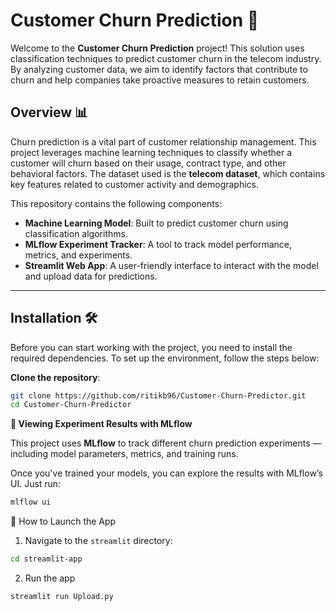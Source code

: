 # Customer Churn Prediction 🚀

Welcome to the **Customer Churn Prediction** project! This solution uses classification techniques to predict customer churn in the telecom industry. By analyzing customer data, we aim to identify factors that contribute to churn and help companies take proactive measures to retain customers.

## Overview 📊

Churn prediction is a vital part of customer relationship management. This project leverages machine learning techniques to classify whether a customer will churn based on their usage, contract type, and other behavioral factors. The dataset used is the **telecom dataset**, which contains key features related to customer activity and demographics.

This repository contains the following components:
- **Machine Learning Model**: Built to predict customer churn using classification algorithms.
- **MLflow Experiment Tracker**: A tool to track model performance, metrics, and experiments.
- **Streamlit Web App**: A user-friendly interface to interact with the model and upload data for predictions.

---

## Installation 🛠️

Before you can start working with the project, you need to install the required dependencies. To set up the environment, follow the steps below:

 **Clone the repository**:

```bash
git clone https://github.com/ritikb96/Customer-Churn-Predictor.git
cd Customer-Churn-Predictor
```

 **📁 Viewing Experiment Results with MLflow**

This project uses **MLflow** to track different churn prediction experiments — including model parameters, metrics, and training runs.

Once you've trained your models, you can explore the results with MLflow’s UI. Just run:

```bash
mlflow ui
```
🚀 How to Launch the App

1. Navigate to the `streamlit` directory:

```bash
cd streamlit-app
```
2. Run the app
```bash
streamlit run Upload.py
```
